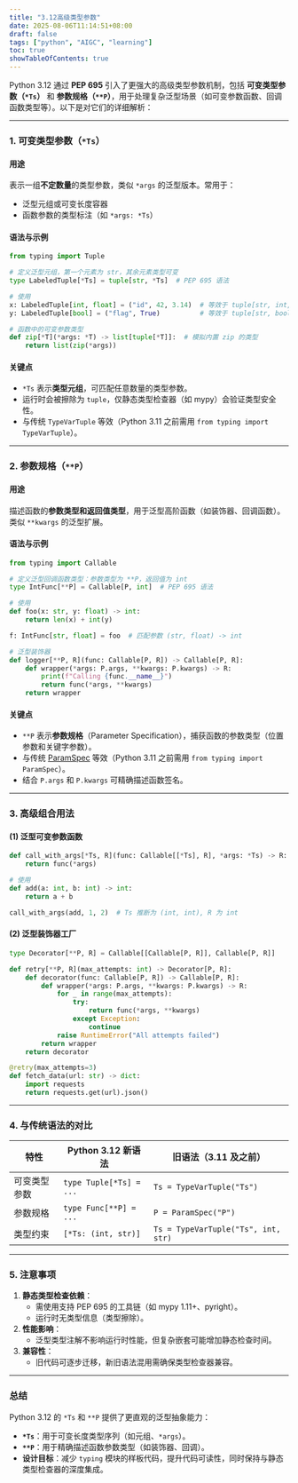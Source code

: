 ```yaml
---
title: "3.12高级类型参数"
date: 2025-08-06T11:14:51+08:00
draft: false
tags: ["python", "AIGC", "learning"]
toc: true
showTableOfContents: true
---
```


Python 3.12 通过 **PEP 695** 引入了更强大的高级类型参数机制，包括 **可变类型参数（`*Ts`）** 和 **参数规格（`**P`）**，用于处理复杂泛型场景（如可变参数函数、回调函数类型等）。以下是对它们的详细解析：

---

### 1. **可变类型参数（`*Ts`）**
#### **用途**
表示一组**不定数量**的类型参数，类似 `*args` 的泛型版本。常用于：
- 泛型元组或可变长度容器
- 函数参数的类型标注（如 `*args: *Ts`）

#### **语法与示例**
```python
from typing import Tuple

# 定义泛型元组，第一个元素为 str，其余元素类型可变
type LabeledTuple[*Ts] = tuple[str, *Ts]  # PEP 695 语法

# 使用
x: LabeledTuple[int, float] = ("id", 42, 3.14)  # 等效于 tuple[str, int, float]
y: LabeledTuple[bool] = ("flag", True)          # 等效于 tuple[str, bool]

# 函数中的可变参数类型
def zip[*T](*args: *T) -> list[tuple[*T]]:  # 模拟内置 zip 的类型
    return list(zip(*args))
```

#### **关键点**
- `*Ts` 表示**类型元组**，可匹配任意数量的类型参数。
- 运行时会被擦除为 `tuple`，仅静态类型检查器（如 mypy）会验证类型安全性。
- 与传统 `TypeVarTuple` 等效（Python 3.11 之前需用 `from typing import TypeVarTuple`）。

---

### 2. **参数规格（`**P`）**
#### **用途**
描述函数的**参数类型和返回值类型**，用于泛型高阶函数（如装饰器、回调函数）。类似 `**kwargs` 的泛型扩展。

#### **语法与示例**
```python
from typing import Callable

# 定义泛型回调函数类型：参数类型为 **P，返回值为 int
type IntFunc[**P] = Callable[P, int]  # PEP 695 语法

# 使用
def foo(x: str, y: float) -> int:
    return len(x) + int(y)

f: IntFunc[str, float] = foo  # 匹配参数 (str, float) -> int

# 泛型装饰器
def logger[**P, R](func: Callable[P, R]) -> Callable[P, R]:
    def wrapper(*args: P.args, **kwargs: P.kwargs) -> R:
        print(f"Calling {func.__name__}")
        return func(*args, **kwargs)
    return wrapper
```

#### **关键点**
- `**P` 表示**参数规格**（Parameter Specification），捕获函数的参数类型（位置参数和关键字参数）。
- 与传统 [ParamSpec](/nayun.github.io/tech/coding/python/概念基础/paramspec) 等效（Python 3.11 之前需用 `from typing import ParamSpec`）。
- 结合 `P.args` 和 `P.kwargs` 可精确描述函数签名。

---

### 3. **高级组合用法**
#### **(1) 泛型可变参数函数**
```python
def call_with_args[*Ts, R](func: Callable[[*Ts], R], *args: *Ts) -> R:
    return func(*args)

# 使用
def add(a: int, b: int) -> int:
    return a + b

call_with_args(add, 1, 2)  # Ts 推断为 (int, int), R 为 int
```

#### **(2) 泛型装饰器工厂**
```python
type Decorator[**P, R] = Callable[[Callable[P, R]], Callable[P, R]]

def retry[**P, R](max_attempts: int) -> Decorator[P, R]:
    def decorator(func: Callable[P, R]) -> Callable[P, R]:
        def wrapper(*args: P.args, **kwargs: P.kwargs) -> R:
            for _ in range(max_attempts):
                try:
                    return func(*args, **kwargs)
                except Exception:
                    continue
            raise RuntimeError("All attempts failed")
        return wrapper
    return decorator

@retry(max_attempts=3)
def fetch_data(url: str) -> dict:
    import requests
    return requests.get(url).json()
```

---

### 4. **与传统语法的对比**
| **特性**         | **Python 3.12 新语法**       | **旧语法（3.11 及之前）**          |
|------------------|-----------------------------|-----------------------------------|
| 可变类型参数     | `type Tuple[*Ts] = ...`     | `Ts = TypeVarTuple("Ts")`         |
| 参数规格         | `type Func[**P] = ...`      | `P = ParamSpec("P")`              |
| 类型约束         | `[*Ts: (int, str)]`         | `Ts = TypeVarTuple("Ts", int, str)` |

---

### 5. **注意事项**
1. **静态类型检查依赖**：
   - 需使用支持 PEP 695 的工具链（如 mypy 1.11+、pyright）。
   - 运行时无类型信息（类型擦除）。
2. **性能影响**：
   - 泛型类型注解不影响运行时性能，但复杂嵌套可能增加静态检查时间。
3. **兼容性**：
   - 旧代码可逐步迁移，新旧语法混用需确保类型检查器兼容。

---

### **总结**
Python 3.12 的 `*Ts` 和 `**P` 提供了更直观的泛型抽象能力：
- **`*Ts`**：用于可变长度类型序列（如元组、`*args`）。
- **`**P`**：用于精确描述函数参数类型（如装饰器、回调）。
- **设计目标**：减少 `typing` 模块的样板代码，提升代码可读性，同时保持与静态类型检查器的深度集成。